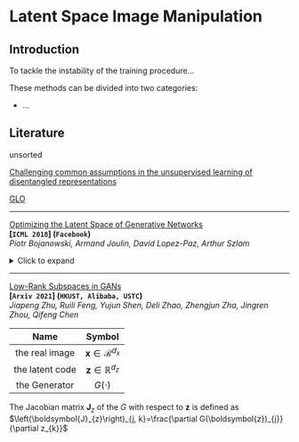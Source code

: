 # Latent Space Image Manipulation



## Introduction

To tackle the instability of the training procedure...



These methods can be divided into two categories:

- ...



## Literature

unsorted

[Challenging common assumptions in the unsupervised learning of disentangled representations](https://arxiv.org/abs/1811.12359)



  



[GLO](#GLO)









---

<span id="GLO"></span>
[Optimizing the Latent Space of Generative Networks](https://arxiv.org/pdf/1707.05776.pdf)  
**[`ICML 2018`] (`Facebook`)**  
*Piotr Bojanowski, Armand Joulin, David Lopez-Paz, Arthur Szlam*

<details><summary>Click to expand</summary>

> **Summary**

> **Details**

compare the $\ell_2$ loss and the Laplacian pyramid Lap_1 loss, finally use a weighted combination of them.
$$
\operatorname{Lap}_{1}\left(x, x^{\prime}\right)=\sum_{j} 2^{2 j}\left|L^{j}(x)-L^{j}\left(x^{\prime}\right)\right|_{1}
$$
where $L^j(x)$ is the $j$-th level of the Laplacian pyramid representation of $x$. -[ref](Diffusion distance for histogram comparison)



</details>

---

<span id="LowRankGAN"></span>
[Low-Rank Subspaces in GANs](https://arxiv.org/pdf/2106.04488.pdf)  
**[`Arxiv 2021`] (`HKUST, Alibaba, USTC`)**  
*Jiapeng Zhu, Ruili Feng, Yujun Shen, Deli Zhao, Zhengjun Zha, Jingren Zhou, Qifeng Chen*



|      Name       |                  Symbol                  |
| :-------------: | :--------------------------------------: |
| the real image  | $\boldsymbol{x} \in \mathcal{R}^{d_{x}}$ |
| the latent code |  $\boldsymbol{z} \in \mathbb{R}^{d_z}$   |
|  the Generator  |                $G(\cdot)$                |



The Jacobian matrix $\boldsymbol{J}_z$ of the $G$ with respect to $\boldsymbol{z}$ is defined as $\left(\boldsymbol{J}_{z}\right)_{j, k}=\frac{\partial G(\boldsymbol{z})_{j}}{\partial z_{k}}$

